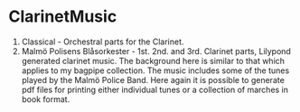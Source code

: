 ClarinetMusic
==============

1. Classical - Orchestral parts for the Clarinet.
2. Malmö Polisens Blåsorkester - 1st. 2nd. and 3rd. Clarinet parts,  Lilypond generated clarinet music. The background here is similar to that which applies to my bagpipe collection. The music includes some of the tunes played by the Malmö Police Band. Here again it is possible to generate pdf files for printing either individual tunes or a collection of marches in book format.
